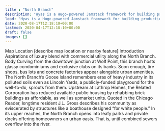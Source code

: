```yaml
---
title : "North Branch"
description: "Hyas is a Hugo-powered Jamstack framework for building production-ready websites faster."
lead: "Hyas is a Hugo-powered Jamstack framework for building production-ready websites faster."
date: 2020-08-17T12:18:10+00:00
lastmod: 2020-04-17T12:18:10+00:00
draft: false
images: []
---
```

Map Location 
[describe map location or nearby feature]
Introduction
Aspirations of luxury blend with commercial utility along the North Branch. 
Body
Curving from the downtown junction at Wolf Point, this branch hosts glassy condominiums and exclusive clubs on its banks.  Soon enough, tire shops, bus lots and concrete factories appear alongside urban amenities. The North Branch’s Goose Island remembers eras of heavy industry in its polluted soils even as Lincoln Yards,  a publicly-funded playground for the well-to-do, sprouts from them. Upstream at Lathrop Homes, the Related Corporation has reduced available public housing by rehabbing brick buildings as affordable, as well as upmarket units. Quoted in the Chicago Reader, longtime resident J.L. Gross describes his community as eviscerated by structures like a boathouse designed “for white people.” In its upper reaches, the North Branch opens into leafy parks and private docks offering homeowners an urban oasis. That is, until combined sewers overflow into the river.
